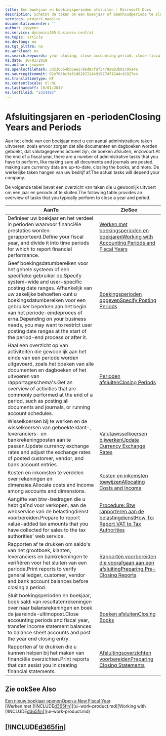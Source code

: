 ```yaml
---
title: Een boekjaar en boekingsperioden afsluiten | Microsoft Docs
description: Schetst de taken om een boekjaar of boekhoudperiode te sluiten, bijvoorbeeld, ervoor zorgen dat documenten en dagboeken worden geboekt en banksaldi verifiëren.
services: project-madeira
documentationcenter: ''
author: jswymer
ms.service: dynamics365-business-central
ms.topic: article
ms.devlang: na
ms.tgt_pltfrm: na
ms.workload: na
ms.search.keywords: year closing, close accounting period, close fiscal year, bank account detailed trial balance
ms.date: 10/01/2019
ms.author: jswymer
ms.openlocfilehash: 3d236654bb5ee2786d8cfaf3479a883b01795a4a
ms.sourcegitcommit: 02e704bc3e01d62072144919774f1244c42827e4
ms.translationtype: HT
ms.contentlocale: nl-NL
ms.lasthandoff: 10/01/2019
ms.locfileid: "2314385"
---
```

# <a name="closing-years-and-periods"></a><span data-ttu-id="1d3a5-103">Afsluitingsjaren en -perioden</span><span class="sxs-lookup"><span data-stu-id="1d3a5-103">Closing Years and Periods</span></span>
<span data-ttu-id="1d3a5-104">Aan het einde van een boekjaar moet u een aantal administratieve taken uitvoeren, zoals ervoor zorgen dat alle documenten en dagboeken worden geboekt, dat valutagegevens actueel zijn, de boeken afsluiten, enzovoort.</span><span class="sxs-lookup"><span data-stu-id="1d3a5-104">At the end of a fiscal year, there are a number of administrative tasks that you have to perform, like making sure all documents and journals are posted, making sure currency data are up-to-date, closing the books, and more.</span></span> <span data-ttu-id="1d3a5-105">De werkelijke taken hangen van uw bedrijf af.</span><span class="sxs-lookup"><span data-stu-id="1d3a5-105">The actual tasks will depend your company.</span></span>

<span data-ttu-id="1d3a5-106">De volgende tabel bevat een overzicht van taken die u gewoonlijk uitvoert om een jaar en periode af te sluiten.</span><span class="sxs-lookup"><span data-stu-id="1d3a5-106">The following table provides an overview of tasks that you typically perform to close a year and period.</span></span>

| <span data-ttu-id="1d3a5-107">Aan</span><span class="sxs-lookup"><span data-stu-id="1d3a5-107">To</span></span> | <span data-ttu-id="1d3a5-108">Zie</span><span class="sxs-lookup"><span data-stu-id="1d3a5-108">See</span></span> |
| --- | --- |
| <span data-ttu-id="1d3a5-109">Definieer uw boekjaar en het verdeel in perioden waarvoor financiële prestaties worden gerapporteerd.</span><span class="sxs-lookup"><span data-stu-id="1d3a5-109">Define your fiscal year, and divide it into time periods for which to report financial performance.</span></span> | [<span data-ttu-id="1d3a5-110">Werken met boekingsperioden en boekjaren</span><span class="sxs-lookup"><span data-stu-id="1d3a5-110">Working with Accounting Periods and Fiscal Years</span></span>](finance-accounting-periods-and-fiscal-years.md)|
| <span data-ttu-id="1d3a5-111">Geef boekingsdatumbereiken voor het gehele systeem of een specifieke gebruiker op.</span><span class="sxs-lookup"><span data-stu-id="1d3a5-111">Specify system-wide and user-specific posting date ranges.</span></span> <span data-ttu-id="1d3a5-112">Afhankelijk van uw zakelijke behoeften kunt u boekingsdatumbereiken voor een gebruiker beperken aan het begin van het periode-eindeproces of erna.</span><span class="sxs-lookup"><span data-stu-id="1d3a5-112">Depending on your business needs, you may want to restrict user posting date ranges at the start of the period-end process or after it.</span></span> |[<span data-ttu-id="1d3a5-113">Boekingsperioden opgeven</span><span class="sxs-lookup"><span data-stu-id="1d3a5-113">Specify Posting Periods</span></span>](finance-how-specify-posting-periods.md) |
| <span data-ttu-id="1d3a5-114">Haal een overzicht op van activiteiten die gewoonlijk aan het einde van een periode worden uitgevoerd, zoals het boeken van alle documenten en dagboeken of het uitvoeren van rapportageschema's.</span><span class="sxs-lookup"><span data-stu-id="1d3a5-114">Get an overview of activities that are commonly performed at the end of a period, such as posting all documents and journals, or running account schedules.</span></span> |[<span data-ttu-id="1d3a5-115">Perioden afsluiten</span><span class="sxs-lookup"><span data-stu-id="1d3a5-115">Closing Periods</span></span>](year-how-complete-period-end-processes.md) |
| <span data-ttu-id="1d3a5-116">Wisselkoersen bij te werken en de wisselkoersen van geboekte klant-, leveranciers- en bankrekeningposten aan te passen.</span><span class="sxs-lookup"><span data-stu-id="1d3a5-116">Update currency exchange rates and adjust the exchange rates of posted customer, vendor, and bank account entries.</span></span> |[<span data-ttu-id="1d3a5-117">Valutawisselkoersen bijwerken</span><span class="sxs-lookup"><span data-stu-id="1d3a5-117">Update Currency Exchange Rates</span></span>](finance-how-update-currencies.md) |
| <span data-ttu-id="1d3a5-118">Kosten en inkomsten te verdelen over rekeningen en dimensies.</span><span class="sxs-lookup"><span data-stu-id="1d3a5-118">Allocate costs and income among accounts and dimensions.</span></span> |[<span data-ttu-id="1d3a5-119">Kosten en inkomsten toewijzen</span><span class="sxs-lookup"><span data-stu-id="1d3a5-119">Allocating Costs and Income</span></span>](year-allocate-costs-income.md) |
| <span data-ttu-id="1d3a5-120">Aangifte van btw-bedragen die u hebt geïnd voor verkopen, aan de webservice van de belastingdienst voorbereiden.</span><span class="sxs-lookup"><span data-stu-id="1d3a5-120">Prepare to report value-added tax amounts that you have collected for sales to the tax authorities' web service.</span></span> |[<span data-ttu-id="1d3a5-121">Procedure: Btw rapporteren aan de belastingdienst</span><span class="sxs-lookup"><span data-stu-id="1d3a5-121">How To: Report VAT to Tax Authorities</span></span>](finance-how-report-vat.md)|
| <span data-ttu-id="1d3a5-122">Rapporten af te drukken om saldo's van het grootboek, klanten, leveranciers en bankrekeningen te verifiëren voor het sluiten van een periode.</span><span class="sxs-lookup"><span data-stu-id="1d3a5-122">Print reports to verify general ledger, customer, vendor and bank account balances before closing a period.</span></span> |[<span data-ttu-id="1d3a5-123">Rapporten voorbereiden die voorafgaan aan een afsluiting</span><span class="sxs-lookup"><span data-stu-id="1d3a5-123">Preparing Pre-Closing Reports</span></span>](year-prepare-preclose-reports.md) |
| <span data-ttu-id="1d3a5-124">Sluit boekingsperioden en boekjaar, boek saldi van resultatenrekeningen over naar balansrekeningen en boek de jaareinde-ultimopost.</span><span class="sxs-lookup"><span data-stu-id="1d3a5-124">Close accounting periods and fiscal year, transfer income statement balances to balance sheet accounts and post the year end closing entry.</span></span> |[<span data-ttu-id="1d3a5-125">Boeken afsluiten</span><span class="sxs-lookup"><span data-stu-id="1d3a5-125">Closing Books</span></span>](year-close-books.md) |
| <span data-ttu-id="1d3a5-126">Rapporten af te drukken die u kunnen helpen bij het maken van financiële overzichten.</span><span class="sxs-lookup"><span data-stu-id="1d3a5-126">Print reports that can assist you in creating financial statements.</span></span> |[<span data-ttu-id="1d3a5-127">Afsluitingsoverzichten voorbereiden</span><span class="sxs-lookup"><span data-stu-id="1d3a5-127">Preparing Closing Statements</span></span>](year-prepare-close-statement.md) |

## <a name="see-also"></a><span data-ttu-id="1d3a5-128">Zie ook</span><span class="sxs-lookup"><span data-stu-id="1d3a5-128">See Also</span></span>
[<span data-ttu-id="1d3a5-129">Een nieuw boekjaar openen</span><span class="sxs-lookup"><span data-stu-id="1d3a5-129">Open a New Fiscal Year</span></span>](finance-how-open-new-fiscal-year.md)  
<span data-ttu-id="1d3a5-130">[Werken met [!INCLUDE[d365fin](includes/d365fin_md.md)]](ui-work-product.md)</span><span class="sxs-lookup"><span data-stu-id="1d3a5-130">[Working with [!INCLUDE[d365fin](includes/d365fin_md.md)]](ui-work-product.md)</span></span>

## [!INCLUDE[d365fin](includes/free_trial_md.md)]  
 
